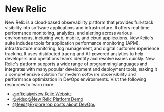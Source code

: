 # New Relic

New Relic is a cloud-based observability platform that provides full-stack visibility into software applications and infrastructure. It offers real-time performance monitoring, analytics, and alerting across various environments, including web, mobile, and cloud applications. New Relic's suite includes tools for application performance monitoring (APM), infrastructure monitoring, log management, and digital customer experience tracking. It uses distributed tracing and AI-powered analytics to help developers and operations teams identify and resolve issues quickly. New Relic's platform supports a wide range of programming languages and integrates with many popular development and deployment tools, making it a comprehensive solution for modern software observability and performance optimization in DevOps environments.
Visit the following resources to learn more:

- [@official@New Relic Website](https://newrelic.com/)
- [@video@New Relic Platform Demo](https://www.youtube.com/watch?v=8kx7nRGVJRg)
- [@feed@Explore top posts about DevOps](https://app.daily.dev/tags/devops?ref=roadmapsh)
